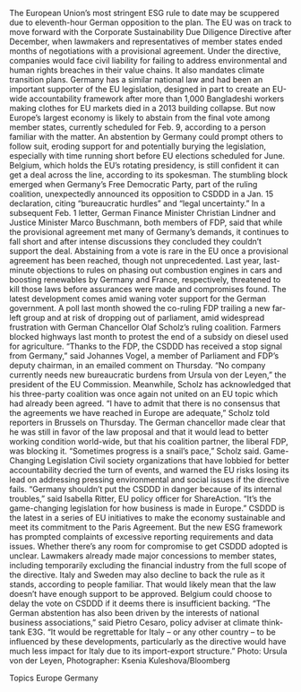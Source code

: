 The European Union’s most stringent ESG rule to date may be scuppered due to eleventh-hour German opposition to the plan.
The EU was on track to move forward with the Corporate Sustainability Due Diligence Directive after December, when lawmakers and representatives of member states ended months of negotiations with a provisional agreement. Under the directive, companies would face civil liability for failing to address environmental and human rights breaches in their value chains. It also mandates climate transition plans.
Germany has a similar national law and had been an important supporter of the EU legislation, designed in part to create an EU-wide accountability framework after more than 1,000 Bangladeshi workers making clothes for EU markets died in a 2013 building collapse.
But now Europe’s largest economy is likely to abstain from the final vote among member states, currently scheduled for Feb. 9, according to a person familiar with the matter. An abstention by Germany could prompt others to follow suit, eroding support for and potentially burying the legislation, especially with time running short before EU elections scheduled for June.
Belgium, which holds the EU’s rotating presidency, is still confident it can get a deal across the line, according to its spokesman.
The stumbling block emerged when Germany’s Free Democratic Party, part of the ruling coalition, unexpectedly announced its opposition to CSDDD in a Jan. 15 declaration, citing “bureaucratic hurdles” and “legal uncertainty.”
In a subsequent Feb. 1 letter, German Finance Minister Christian Lindner and Justice Minister Marco Buschmann, both members of FDP, said that while the provisional agreement met many of Germany’s demands, it continues to fall short and after intense discussions they concluded they couldn’t support the deal.
Abstaining from a vote is rare in the EU once a provisional agreement has been reached, though not unprecedented. Last year, last-minute objections to rules on phasing out combustion engines in cars and boosting renewables by Germany and France, respectively, threatened to kill those laws before assurances were made and compromises found.
The latest development comes amid waning voter support for the German government. A poll last month showed the co-ruling FDP trailing a new far-left group and at risk of dropping out of parliament, amid widespread frustration with German Chancellor Olaf Scholz’s ruling coalition. Farmers blocked highways last month to protest the end of a subsidy on diesel used for agriculture.
“Thanks to the FDP, the CSDDD has received a stop signal from Germany,” said Johannes Vogel, a member of Parliament and FDP’s deputy chairman, in an emailed comment on Thursday. “No company currently needs new bureaucratic burdens from Ursula von der Leyen,” the president of the EU Commission.
Meanwhile, Scholz has acknowledged that his three-party coalition was once again not united on an EU topic which had already been agreed.
“I have to admit that there is no consensus that the agreements we have reached in Europe are adequate,” Scholz told reporters in Brussels on Thursday. The German chancellor made clear that he was still in favor of the law proposal and that it would lead to better working condition world-wide, but that his coalition partner, the liberal FDP, was blocking it.
“Sometimes progress is a snail’s pace,” Scholz said.
Game-Changing Legislation
Civil society organizations that have lobbied for better accountability decried the turn of events, and warned the EU risks losing its lead on addressing pressing environmental and social issues if the directive fails.
“Germany shouldn’t put the CSDDD in danger because of its internal troubles,” said Isabella Ritter, EU policy officer for ShareAction. “It’s the game-changing legislation for how business is made in Europe.”
CSDDD is the latest in a series of EU initiatives to make the economy sustainable and meet its commitment to the Paris Agreement. But the new ESG framework has prompted complaints of excessive reporting requirements and data issues.
Whether there’s any room for compromise to get CSDDD adopted is unclear. Lawmakers already made major concessions to member states, including temporarily excluding the financial industry from the full scope of the directive.
Italy and Sweden may also decline to back the rule as it stands, according to people familiar. That would likely mean that the law doesn’t have enough support to be approved. Belgium could choose to delay the vote on CSDDD if it deems there is insufficient backing.
“The German abstention has also been driven by the interests of national business associations,” said Pietro Cesaro, policy adviser at climate think-tank E3G. “It would be regrettable for Italy – or any other country – to be influenced by these developments, particularly as the directive would have much less impact for Italy due to its import-export structure.”
Photo: Ursula von der Leyen, Photographer: Ksenia Kuleshova/Bloomberg

Topics
Europe
Germany
